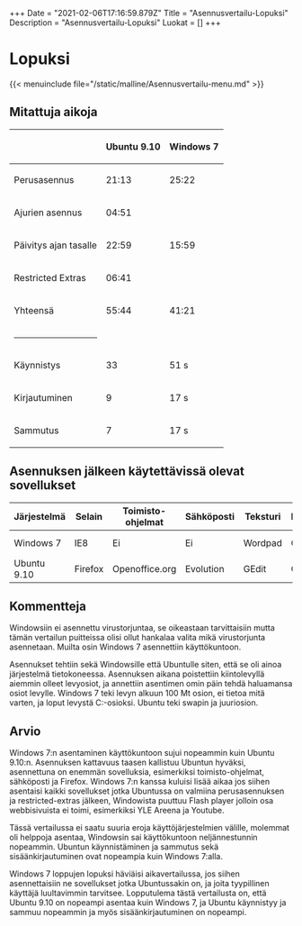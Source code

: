 +++
Date = "2021-02-06T17:16:59.879Z"
Title = "Asennusvertailu-Lopuksi"
Description = "Asennusvertailu-Lopuksi"
Luokat = []
+++

Lopuksi
=======

{{< menuinclude file="/static/malline/Asennusvertailu-menu.md" >}}

Mitattuja aikoja
----------------

<table>
<thead>
<tr class="header">
<th></th>
<th><p>Ubuntu 9.10</p></th>
<th><p>Windows 7</p></th>
</tr>
</thead>
<tbody>
<tr class="odd">
<td><p>Perusasennus</p></td>
<td><p>21:13</p></td>
<td><p>25:22</p></td>
</tr>
<tr class="even">
<td><p>Ajurien asennus</p></td>
<td><p>04:51</p></td>
<td></td>
</tr>
<tr class="odd">
<td><p>Päivitys ajan tasalle</p></td>
<td><p>22:59</p></td>
<td><p>15:59</p></td>
</tr>
<tr class="even">
<td><p>Restricted Extras</p></td>
<td><p>06:41</p></td>
<td></td>
</tr>
<tr class="odd">
<td><p>Yhteensä</p></td>
<td><p>55:44</p></td>
<td><p>41:21</p></td>
</tr>
<tr class="even">
<td><hr /></td>
<td></td>
<td></td>
</tr>
<tr class="odd">
<td><p>Käynnistys </p></td>
<td><p>33</p></td>
<td><p>51 s</p></td>
</tr>
<tr class="even">
<td><p>Kirjautuminen</p></td>
<td><p>9</p></td>
<td><p>17 s</p></td>
</tr>
<tr class="odd">
<td><p>Sammutus</p></td>
<td><p>7</p></td>
<td><p>17 s</p></td>
</tr>
</tbody>
</table>

Asennuksen jälkeen käytettävissä olevat sovellukset
---------------------------------------------------

| Järjestelmä | Selain  | Toimisto-ohjelmat | Sähköposti | Teksturi | Laskin | Grafiikka | Musasoitin    | Elokuvakatselin | CD-poltto | CD ripper   | PDF-katselin      | Pikaviestin |
|-------------|---------|-------------------|------------|----------|--------|-----------|---------------|-----------------|-----------|-------------|-------------------|-------------|
| Windows 7   | IE8     | Ei                | Ei         | Wordpad  | On     | Paint     | Mediaplayer   | Mediaplayer     | On, nimi? | Mediaplayer | Ei                | Ei          |
| Ubuntu 9.10 | Firefox | Openoffice.org    | Evolution  | GEdit    | On     | Gimp      | Rytmilaatikko | Totem           | Brasero   | Ei          | Asiakirjakatselin | Empathy     |

Kommentteja
-----------

Windowsiin ei asennettu virustorjuntaa, se oikeastaan tarvittaisiin
mutta tämän vertailun puitteissa olisi ollut hankalaa valita mikä
virustorjunta asennetaan. Muilta osin Windows 7 asennettiin
käyttökuntoon.

Asennukset tehtiin sekä Windowsille että Ubuntulle siten, että se oli
ainoa järjestelmä tietokoneessa. Asennuksen aikana poistettiin
kiintolevyllä aiemmin olleet levyosiot, ja annettiin asentimen omin päin
tehdä haluamansa osiot levylle. Windows 7 teki levyn alkuun 100 Mt
osion, ei tietoa mitä varten, ja loput levystä C:-osioksi. Ubuntu teki
swapin ja juuriosion.

Arvio
-----

Windows 7:n asentaminen käyttökuntoon sujui nopeammin kuin Ubuntu
9.10:n. Asennuksen kattavuus taasen kallistuu Ubuntun hyväksi,
asennettuna on enemmän sovelluksia, esimerkiksi toimisto-ohjelmat,
sähköposti ja Firefox. Windows 7:n kanssa kuluisi lisää aikaa jos siihen
asentaisi kaikki sovellukset jotka Ubuntussa on valmiina perusasennuksen
ja restricted-extras jälkeen, Windowista puuttuu Flash player jolloin
osa webbisivuista ei toimi, esimerkiksi YLE Areena ja Youtube.

Tässä vertailussa ei saatu suuria eroja käyttöjärjestelmien välille,
molemmat oli helppoja asentaa, Windowsin sai käyttökuntoon
neljännestunnin nopeammin. Ubuntun käynnistäminen ja sammutus sekä
sisäänkirjautuminen ovat nopeampia kuin Windows 7:alla.

Windows 7 loppujen lopuksi häviäisi aikavertailussa, jos siihen
asennettaisiin ne sovellukset jotka Ubuntussakin on, ja joita
tyypillinen käyttäjä luultavimmin tarvitsee. Lopputulema tästä
vertailusta on, että Ubuntu 9.10 on nopeampi asentaa kuin Windows 7, ja
Ubuntu käynnistyy ja sammuu nopeammin ja myös sisäänkirjautuminen on
nopeampi.
